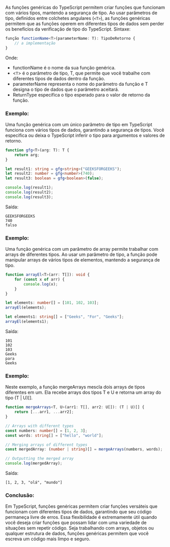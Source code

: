 As funções genéricas do TypeScript permitem criar funções que funcionam com vários tipos, mantendo a segurança de tipo. Ao usar parâmetros de tipo, definidos entre colchetes angulares (`<T>`), as funções genéricas permitem que as funções operem em diferentes tipos de dados sem perder os benefícios da verificação de tipo do TypeScript.
Sintaxe:

```ts
função functionName<T>(parameterName: T): TipoDeRetorno {
    // a implementação
}
```

Onde:
- functionName é o nome da sua função genérica.
- <`T`> é o parâmetro de tipo, T, que permite que você trabalhe com diferentes tipos de dados dentro da função.
- parameterName representa o nome do parâmetro da função e T designa o tipo de dados que o parâmetro aceitará.
- ReturnType especifica o tipo esperado para o valor de retorno da função.

### Exemplo: 
Uma função genérica com um único parâmetro de tipo em TypeScript funciona com vários tipos de dados, garantindo a segurança de tipos. Você especifica ou deixa o TypeScript inferir o tipo para argumentos e valores de retorno.

```ts
function gfg<T>(arg: T): T {
    return arg;
}

let result1: string = gfg<string>("GEEKSFORGEEKS");
let result2: number = gfg<number>(740);
let result3: boolean = gfg<boolean>(false);

console.log(result1);
console.log(result2);
console.log(result3);
```

Saída:

```
GEEKSFORGEEKS
740
falso
```



### Exemplo: 
Uma função genérica com um parâmetro de array permite trabalhar com arrays de diferentes tipos. Ao usar um parâmetro de tipo, a função pode manipular arrays de vários tipos de elementos, mantendo a segurança de tipo.

```ts
function arrayEl<T>(arr: T[]): void {
    for (const x of arr) {
        console.log(x);
    }
}

let elements: number[] = [101, 102, 103];
arrayEl(elements);

let elements1: string[] = ["Geeks", "For", "Geeks"];
arrayEl(elements1);
```

Saída:

```
101 
102 
103 
Geeks 
para 
Geeks
```

### Exemplo: 
Neste exemplo, a função mergeArrays mescla dois arrays de tipos diferentes em um. Ela recebe arrays dos tipos T e U e retorna um array do tipo (T | U)[].

```ts
function mergeArrays<T, U>(arr1: T[], arr2: U[]): (T | U)[] {
    return [...arr1, ...arr2];
}

// Arrays with different types
const numbers: number[] = [1, 2, 3];
const words: string[] = ["hello", "world"];

// Merging arrays of different types
const mergedArray: (number | string)[] = mergeArrays(numbers, words);

// Outputting the merged array
console.log(mergedArray);
```

Saída:

```
[1, 2, 3, "olá", "mundo"]
```

### Conclusão: 
Em TypeScript, funções genéricas permitem criar funções versáteis que funcionam com diferentes tipos de dados, garantindo que seu código permaneça livre de erros. Essa flexibilidade é extremamente útil quando você deseja criar funções que possam lidar com uma variedade de situações sem repetir código. Seja trabalhando com arrays, objetos ou qualquer estrutura de dados, funções genéricas permitem que você escreva um código mais limpo e seguro.
